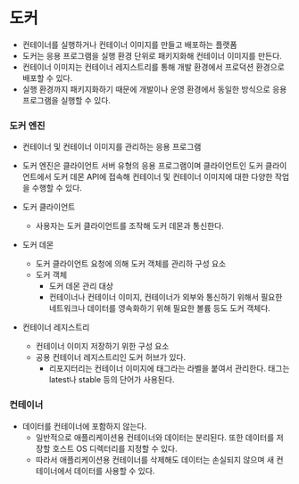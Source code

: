 # 도커
- 컨테이너를 실행하거나 컨테이너 이미지를 만들고 배포하는 플랫폼
- 도커는 응용 프로그램을 실행 환경 단위로 패키지화해 컨테이너 이미지를 만든다.
- 컨테이너 이미지는 컨테이너 레지스트리를 통해 개발 환경에서 프로덕션 환경으로 배포할 수 있다.
- 실행 환경까지 패키지화하기 때문에 개발이나 운영 환경에서 동일한 방식으로 응용 프로그램을 실행할 수 있다.

### 도커 엔진
- 컨테이너 및 컨테이너 이미지를 관리하는 응용 프로그램
- 도커 엔진은 클라이언트 서버 유형의 응용 프로그램이며 클라이언트인 도커 클라이언트에서 도커 데몬 API에 접속해 컨테이너 및 컨테이너 이미지에 대한 다양한 작업을 수행할 수 있다.

- 도커 클라이언트
  - 사용자는 도커 클라이언트를 조작해 도커 데몬과 통신한다.
- 도커 데몬
  - 도커 클라이언트 요청에 의해 도커 객체를 관리하 구성 요소
  - 도커 객체
    - 도커 데몬 관리 대상
    - 컨테이너나 컨테이너 이미지, 컨테이너가 외부와 통신하기 위해서 필요한 네트워크나 데이터를 영속화하기 위해 필요한 볼륨 등도 도커 객체다.
- 컨테이너 레지스트리
  - 컨테이너 이미지 저장하기 위한 구성 요소
  - 공용 컨테이너 레지스트리인 도커 허브가 있다.
    - 리포지터리는 컨테이너 이미지에 태그라는 라벨을 붙여서 관리한다. 태그는 latest나 stable 등의 단어가 사용된다.

### 컨테이너
- 데이터를 컨테이너에 포함하지 않는다.
  - 일반적으로 애플리케이션용 컨테이너와 데이터는 분리된다. 또한 데이터를 저장할 호스트 OS 디렉터리를 지정할 수 있다.
  - 따라서 애플리케이션용 컨테이너를 삭제해도 데이터는 손실되지 않으며 새 컨테이너에서 데이터를 사용할 수 있다.
